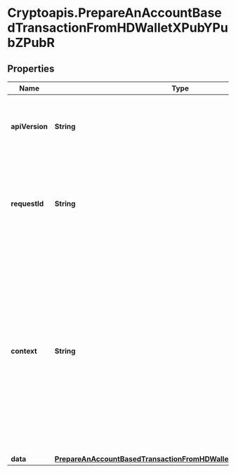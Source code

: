 # Cryptoapis.PrepareAnAccountBasedTransactionFromHDWalletXPubYPubZPubR

## Properties

Name | Type | Description | Notes
------------ | ------------- | ------------- | -------------
**apiVersion** | **String** | Specifies the version of the API that incorporates this endpoint. | 
**requestId** | **String** | Defines the ID of the request. The &#x60;requestId&#x60; is generated by Crypto APIs and it&#39;s unique for every request. | 
**context** | **String** | In batch situations the user can use the context to correlate responses with requests. This property is present regardless of whether the response was successful or returned as an error. &#x60;context&#x60; is specified by the user. | [optional] 
**data** | [**PrepareAnAccountBasedTransactionFromHDWalletXPubYPubZPubRData**](PrepareAnAccountBasedTransactionFromHDWalletXPubYPubZPubRData.md) |  | 


